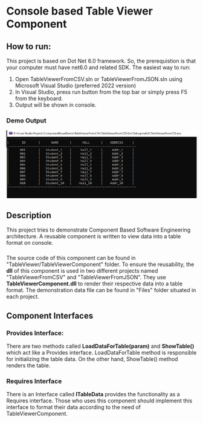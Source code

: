 # Console based Table Viewer Component

## How to run:
This project is based on Dot Net 6.0 framework. So, the prerequistion is that your computer must have net6.0 and related SDK. The easiest way to run: 

1. Open TableViewerFromCSV.sln or TableViewerFromJSON.sln using Microsoft Visual Studio (preferred 2022 version)
2. In Visual Studio, press run button from the top bar or simply press F5 from the keyboard.
3. Output will be shown in console.

### Demo Output
![output](./Output/table.PNG)


## Description
This project tries to demonstrate Component Based Software Engineering architecture. A reusable component is written to view data into a table format on console.
###
The source code of this component can be found in "TableViewer/TableViewerComponent" folder. To ensure the reusability, the **dll** of this component is used in two different projects named "TableViewerFromCSV" and "TableViewerFromJSON". They use **TableViewerComponent.dll** to render their respective data into a table format. The demonstration data file can be found in "Files" folder situated in each project.

## Component Interfaces
### Provides Interface:
There are two methods called **LoadDataForTable(param)** and **ShowTable()** which act like a Provides interface. LoadDataForTable method is responsible for initializing the table data. On the other hand, ShowTable() method renders the table.
### Requires Interface
There is an Interface called **ITableData** provides the functionality as a Requires interface. Those who uses this component should implement this interface to format their data according to the need of TableViewerComponent.